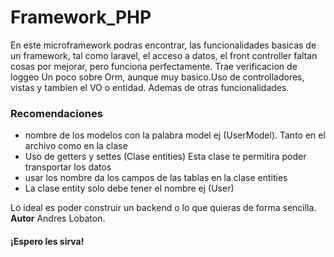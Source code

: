 # Framework_PHP

En este microframework podras encontrar, las funcionalidades 
basicas de un framework, tal como laravel, el acceso a datos, el front controller
faltan cosas por mejorar, pero funciona perfectamente. Trae verificacion de loggeo
Un poco sobre Orm, aunque muy basico.Uso de controlladores, vistas y tambien el VO o entidad.
Ademas de otras funcionalidades.
 ### Recomendaciones
 - nombre de los modelos con la palabra model ej (UserModel). Tanto en el archivo como en la clase
 - Uso de getters y settes (Clase entities)
     Esta clase te permitira poder transportar los datos
 - usar los nombre da los campos de las tablas en la clase entities
 - La clase entity solo debe tener el nombre ej (User)

Lo ideal es poder construir un backend o lo que quieras de forma sencilla.
__Autor__ Andres Lobaton.

#### ¡Espero les sirva!